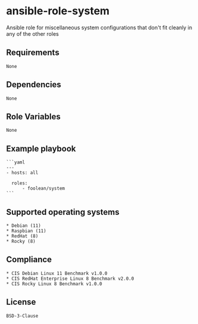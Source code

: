 # ansible-role-system

Ansible role for miscellaneous system configurations that don't fit cleanly in
any of the other roles


## Requirements

    None


## Dependencies

    None


## Role Variables

    None


## Example playbook

    ```yaml
    ---
    - hosts: all

      roles:
          - foolean/system
    ```


## Supported operating systems

    * Debian (11)
    * Raspbian (11)
    * RedHat (8)
    * Rocky (8)


## Compliance

    * CIS Debian Linux 11 Benchmark v1.0.0
    * CIS RedHat Enterprise Linux 8 Benchmark v2.0.0
    * CIS Rocky Linux 8 Benchmark v1.0.0


## License

    BSD-3-Clause
